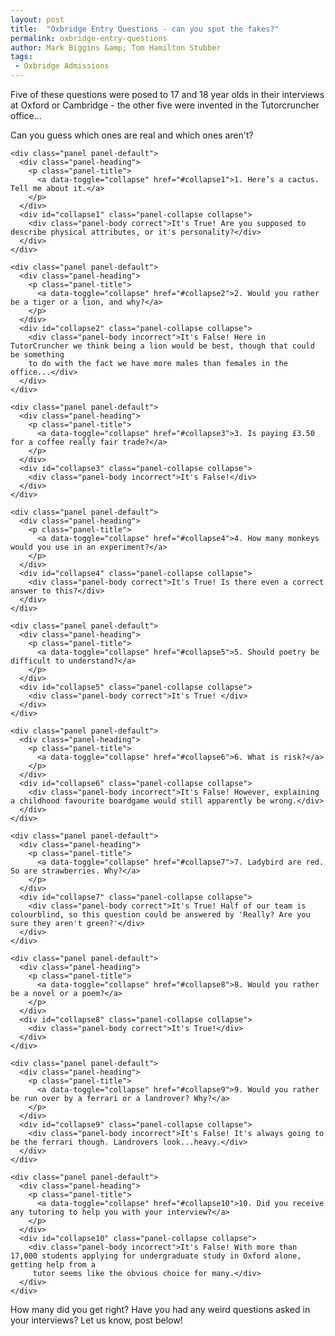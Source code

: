 ```yaml
---
layout: post
title:  "Oxbridge Entry Questions - can you spot the fakes?"
permalink: oxbridge-entry-questions
author: Mark Biggins &amp; Tom Hamilton Stubber
tags:
 - Oxbridge Admissions
---
```

Five of these questions were posed to 17 and 18 year olds in their interviews at Oxford or Cambridge - the other five were invented in the Tutorcruncher office…

Can you guess which ones are real and which ones aren't?

<div class="container">
  <div class="panel-group">
      
    <div class="panel panel-default">
      <div class="panel-heading">
        <p class="panel-title">
          <a data-toggle="collapse" href="#collapse1">1. Here’s a cactus. Tell me about it.</a>
        </p>
      </div>
      <div id="collapse1" class="panel-collapse collapse">
        <div class="panel-body correct">It's True! Are you supposed to describe physical attributes, or it's personality?</div>
      </div>
    </div>
    
    <div class="panel panel-default">
      <div class="panel-heading">
        <p class="panel-title">
          <a data-toggle="collapse" href="#collapse2">2. Would you rather be a tiger or a lion, and why?</a>
        </p>
      </div>
      <div id="collapse2" class="panel-collapse collapse">
        <div class="panel-body incorrect">It's False! Here in TutorCruncher we think being a lion would be best, though that could be something
        to do with the fact we have more males than females in the office...</div>
      </div>
    </div>
    
    <div class="panel panel-default">
      <div class="panel-heading">
        <p class="panel-title">
          <a data-toggle="collapse" href="#collapse3">3. Is paying £3.50 for a coffee really fair trade?</a>
        </p>
      </div>
      <div id="collapse3" class="panel-collapse collapse">
        <div class="panel-body incorrect">It's False!</div>
      </div>
    </div>
        
    <div class="panel panel-default">
      <div class="panel-heading">
        <p class="panel-title">
          <a data-toggle="collapse" href="#collapse4">4. How many monkeys would you use in an experiment?</a>
        </p>
      </div>
      <div id="collapse4" class="panel-collapse collapse">
        <div class="panel-body correct">It's True! Is there even a correct answer to this?</div>
      </div>
    </div>

    <div class="panel panel-default">
      <div class="panel-heading">
        <p class="panel-title">
          <a data-toggle="collapse" href="#collapse5">5. Should poetry be difficult to understand?</a>
        </p>
      </div>
      <div id="collapse5" class="panel-collapse collapse">
        <div class="panel-body correct">It's True! </div>
      </div>
    </div>
    
    <div class="panel panel-default">
      <div class="panel-heading">
        <p class="panel-title">
          <a data-toggle="collapse" href="#collapse6">6. What is risk?</a>
        </p>
      </div>
      <div id="collapse6" class="panel-collapse collapse">
        <div class="panel-body incorrect">It's False! However, explaining a childhood favourite boardgame would still apparently be wrong.</div>
      </div>
    </div>
    
    <div class="panel panel-default">
      <div class="panel-heading">
        <p class="panel-title">
          <a data-toggle="collapse" href="#collapse7">7. Ladybird are red. So are strawberries. Why?</a>
        </p>
      </div>
      <div id="collapse7" class="panel-collapse collapse">
        <div class="panel-body correct">It's True! Half of our team is colourblind, so this question could be answered by 'Really? Are you sure they aren't green?'</div>
      </div>
    </div>
    
    <div class="panel panel-default">
      <div class="panel-heading">
        <p class="panel-title">
          <a data-toggle="collapse" href="#collapse8">8. Would you rather be a novel or a poem?</a>
        </p>
      </div>
      <div id="collapse8" class="panel-collapse collapse">
        <div class="panel-body correct">It's True!</div>
      </div>
    </div>
    
    <div class="panel panel-default">
      <div class="panel-heading">
        <p class="panel-title">
          <a data-toggle="collapse" href="#collapse9">9. Would you rather be run over by a ferrari or a landrover? Why?</a>
        </p>
      </div>
      <div id="collapse9" class="panel-collapse collapse">
        <div class="panel-body incorrect">It's False! It's always going to be the ferrari though. Landrovers look...heavy.</div>
      </div>
    </div>
    
    <div class="panel panel-default">
      <div class="panel-heading">
        <p class="panel-title">
          <a data-toggle="collapse" href="#collapse10">10. Did you receive any tutoring to help you with your interview?</a>
        </p>
      </div>
      <div id="collapse10" class="panel-collapse collapse">
        <div class="panel-body incorrect">It's False! With more than 17,000 students applying for undergraduate study in Oxford alone, getting help from a
         tutor seems like the obvious choice for many.</div>
      </div>
    </div>
  </div>
</div>

How many did you get right? Have you had any weird questions asked in your interviews? Let us know, post below!
